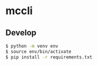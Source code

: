 # mccli

## Develop

```bash
$ python -m venv env
$ source env/bin/activate
$ pip install -r requirements.txt
```
